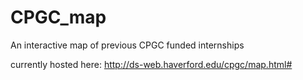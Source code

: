 # CPGC_map
An interactive map of previous CPGC funded internships

currently hosted here: http://ds-web.haverford.edu/cpgc/map.html#

